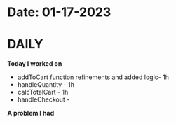 # Date: 01-17-2023

# DAILY

**Today I worked on** 
- addToCart function refinements and added logic- 1h
- handleQuantity - 1h
- calcTotalCart - 1h
- handleCheckout - 


**A problem I had**